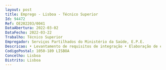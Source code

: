 ```yaml
--- 
layout: post
title: Emprego - Lisboa - Técnico Superior
Id: 94472
Ref: OE202203/0041
DataAbertura: 2022-03-02
DataFecho: 2022-03-22
Trabalho: Técnico Superior
Empregador: Serviços Partilhados do Ministério da Saúde, E.P.E.
Descricao: • Levantamento de requisitos de integração • Elaboração de especificações funcionais • Elaboração de especificações de interoperabilidade técnica.
CodigoPostal: 1050-189 LISBOA
Concelho: Lisboa
Distrito: Lisboa
--- 
```

